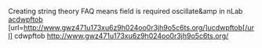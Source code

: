 Creating string theory FAQ means field is required oscillate&amp in nLab
<a href="http://www.gwz471u173xu6z9h024oo0r3jh9o5c6ts.org/">acdwpftob</a>
[url=http://www.gwz471u173xu6z9h024oo0r3jh9o5c6ts.org/]ucdwpftob[/url]
cdwpftob http://www.gwz471u173xu6z9h024oo0r3jh9o5c6ts.org/
